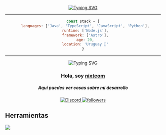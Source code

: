 <div align="center">
  
</div>

<div align="center">

[![Typing SVG](https://readme-typing-svg.herokuapp.com?font=JetBrains+Mono&size=18&duration=3500&pause=800&color=8B5CF6&center=true&vCenter=true&width=500&lines=Building+with+passion+%E2%9C%A8;From+Uruguay+%F0%9F%87%A6%F0%9F%87%B7;Always+learning+%F0%9F%9A%80;Code+%7C+Create+%7C+Innovate+%F0%9F%92%9C)](https://git.io/typing-svg)

</div>

---

<div align="center">

```javascript
const stack = {
  languages: ['Java', 'TypeScript', 'JavaScript', 'Python'],
  runtime: ['Node.js'],
  framework: ['Astro'],
  age: 20,
  location: 'Uruguay 💎'
}
```

</div>

<div align="center">

</div>

---

<p align="center">
<img src="https://readme-typing-svg.demolab.com?font=Fira+Code&pause=1000&color=000000&random=false&width=435&lines=Advanced+Discord+Bots+Developer;2%2B+years+of+experience+in+the+area;Contact+me+in+discord+for+more+info" alt="Typing SVG" /></a>
</p>

<h3 align="center">Hola, soy <a href="https://github.com/nixtcom">nixtcom</a></h3>
<h5 align="center">Aquí puedes ver cosas sobre mi desarrollo</h5>

<p align="center">
  <a href="https://discord.gg/nixtcom"><img alt="Discord" title="Discord" src="https://img.shields.io/badge/-Discord-7289DA?style=for-the-badge&logo=discord&logoColor=white"/>
   <a href="https://github.com/Nixtcom"><img alt="followers" title="Sigueme en Github" src="https://img.shields.io/github/followers/nixtcom?color=236ad3&style=for-the-badge&logo=github&label=Follow"/></a>
 </p>
 
## Herramientas
<p align="left"> <a href="https://github.com/nixtcom"><img src="https://skillicons.dev/icons?i=vscode,idea,python,discord,nodejs,discordjs"> </a> </p>





